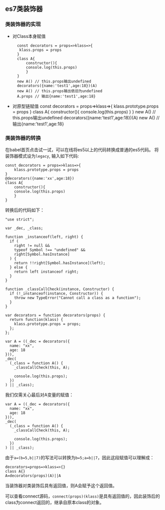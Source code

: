 ## es7类装饰器

### 类装饰器的实现
* 对Class本身赋值
	
		const decorators = props=>klass=>{
   		 klass.props = props
		}
		class A{
	    	constructor(){
	    	console.log(this.props)
	    	}
		}
		new A() // this.props输出undefined
		decorators({name:'test1',age:18})(A)
		new A() // this.props输出依旧为undefined
		A.props	// 输出{name:'test1',age:18}

* 对原型链赋值
		const decorators = props=>klass=>{
   		 klass.prototype.props = props
		}
		class A{
	    	constructor(){
	    	console.log(this.props)
	    	}
		}
		new A() // this.props输出undefined
		decorators({name:'test1',age:18})(A)
		new A() // 输出{name:'test1',age:18}


### 类装饰器的转换
在babel首页点击试一试，可以在线将es5以上的代码转换成普通的es5代码。
将装饰器模式设为`legacy`, 输入如下代码:

	const decorators = props=>klass=>{
		klass.prototype.props = props
	}
	@decorators({name:'xx',age:18})
	class A{
		constructor(){
    	console.log(this.props)
    	}
	}

转换后的代码如下：

	"use strict";

	var _dec, _class;
	
	function _instanceof(left, right) {
	  if (
	    right != null &&
	    typeof Symbol !== "undefined" &&
	    right[Symbol.hasInstance]
	  ) {
	    return !!right[Symbol.hasInstance](left);
	  } else {
	    return left instanceof right;
	  }
	}
	
	function _classCallCheck(instance, Constructor) {
	  if (!_instanceof(instance, Constructor)) {
	    throw new TypeError("Cannot call a class as a function");
	  }
	}
	
	var decorators = function decorators(props) {
	  return function(klass) {
	    klass.prototype.props = props;
	  };
	};
	
	var A = ((_dec = decorators({
	  name: "xx",
	  age: 18
	})),
	_dec(
	  (_class = function A() {
	    _classCallCheck(this, A);
	
	    console.log(this.props);
	  })
	) || _class);

我们仅需关心最后对A变量的赋值：
	
	var A = ((_dec = decorators({
	  name: "xx",
	  age: 18
	})),
	_dec(
	  (_class = function A() {
	    _classCallCheck(this, A);
	
	    console.log(this.props);
	  })
	) || _class);

由于`a=(b=5,b||7)`的写法可以转换为`b=5;a=b||7`，因此这段赋值可以理解成：

	decorators=props=>klass=>{}
	class A{}
	A=decorators(props)(A)||A

当装饰器对类装饰后具有返回值，则A会赋予这个返回值。

可以查看connect源码，`connect(props)(klass)`是具有返回值的，因此装饰后的class为connect返回的，继承自原本class的对象。